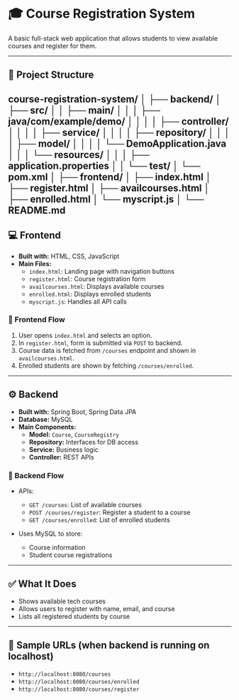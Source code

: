 # 🎓 Course Registration System

A basic full-stack web application that allows students to view available courses and register for them.

---

## 📁 Project Structure

course-registration-system/
│
├── backend/
│ ├── src/
│ │ ├── main/
│ │ │ ├── java/com/example/demo/
│ │ │ │ ├── controller/
│ │ │ │ ├── service/
│ │ │ │ ├── repository/
│ │ │ │ ├── model/
│ │ │ │ └── DemoApplication.java
│ │ │ └── resources/
│ │ │ ├── application.properties
│ │ └── test/
│ └── pom.xml
│
├── frontend/
│ ├── index.html
│ ├── register.html
│ ├── availcourses.html
│ ├── enrolled.html
│ └── myscript.js
│
└── README.md
---

## 💻 Frontend

- **Built with:** HTML, CSS, JavaScript
- **Main Files:**
  - `index.html`: Landing page with navigation buttons
  - `register.html`: Course registration form
  - `availcourses.html`: Displays available courses
  - `enrolled.html`: Displays enrolled students
  - `myscript.js`: Handles all API calls

### 🔁 Frontend Flow

1. User opens `index.html` and selects an option.
2. In `register.html`, form is submitted via `POST` to backend.
3. Course data is fetched from `/courses` endpoint and shown in `availcourses.html`.
4. Enrolled students are shown by fetching `/courses/enrolled`.

---

## ⚙️ Backend

- **Built with:** Spring Boot, Spring Data JPA
- **Database:** MySQL
- **Main Components:**
  - **Model:** `Course`, `CourseRegistry`
  - **Repository:** Interfaces for DB access
  - **Service:** Business logic
  - **Controller:** REST APIs

### 🔁 Backend Flow

- APIs:
  - `GET /courses`: List of available courses
  - `POST /courses/register`: Register a student to a course
  - `GET /courses/enrolled`: List of enrolled students

- Uses MySQL to store:
  - Course information
  - Student course registrations

---

## ✅ What It Does

- Shows available tech courses
- Allows users to register with name, email, and course
- Lists all registered students by course

---

## 🔗 Sample URLs (when backend is running on localhost)

- `http://localhost:8080/courses`
- `http://localhost:8080/courses/enrolled`
- `http://localhost:8080/courses/register`
